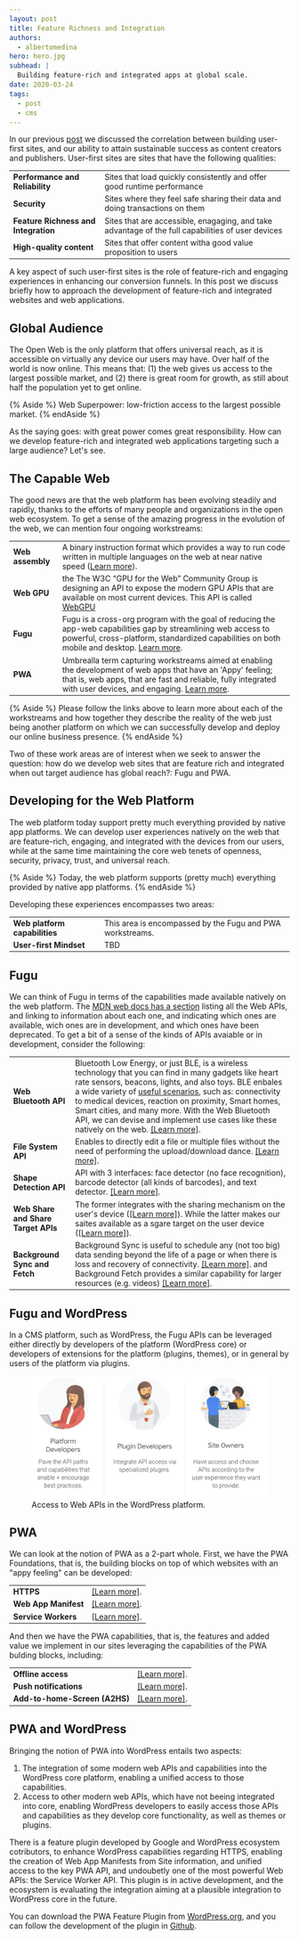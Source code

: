 ```yaml
---
layout: post
title: Feature Richness and Integration
authors:
  - albertomedina
hero: hero.jpg
subhead: |
  Building feature-rich and integrated apps at global scale.
date: 2020-03-24
tags:
  - post
  - cms
---
```


In our previous [post](http://web.dev/success-on-the-web-in-context/) we discussed the correlation between building user-first sites, and our ability to attain sustainable success as content creators and publishers. User-first sites are sites that have the following qualities:

<div class="w-table-wrapper">
  <table>
    <tbody>
      <tr>
        <td><b>Performance and Reliability</b></td>
        <td>Sites that load quickly consistently and offer good runtime performance</td>
      </tr>
      <tr>
        <td><b>Security</b></td>
        <td>Sites where they feel safe sharing their data and doing transactions on them</td>
      </tr>
      <tr>
        <td><b>Feature Richness and Integration</b></td>
        <td>Sites that are accessible, enagaging, and take advantage of the full capabilities of user devices</td>
      </tr>
      <tr>
        <td><b>High-quality content</b></td>
        <td>Sites that offer content witha good value proposition to users</td>
      </tr>
    </tbody>
  </table>
</div>

A key aspect of such user-first sites is the role of feature-rich and engaging experiences in enhancing our conversion funnels. In this post we discuss briefly how to approach the development of feature-rich and integrated websites and web applications.

## Global Audience

The Open Web is the only platform that offers universal reach, as it is accessible on virtually any device our users may have. Over half of the world is now online. This means that: (1) the web gives us access to the largest possible market, and (2) there is great room for growth, as still about half the population yet to get online.

{% Aside %}
Web Superpower: low-friction access to the largest possible market.
{% endAside %}

As the saying goes: with great power comes great responsibility. How can we develop feature-rich and integrated web applications targeting such a large audience? Let's see.

## The Capable Web

The good news are that the web platform has been evolving steadily and rapidly, thanks to the efforts of many people and organizations in the open web ecosystem. To get a sense of the amazing progress in the evolution of the web, we can mention four ongoing workstreams:

<div class="w-table-wrapper">
  <table>
    <tbody>
      <tr>
        <td><b>Web assembly</b></td>
        <td>
          A binary instruction format which provides a way to run code written in multiple languages on the web at near native speed
          (<a href="https://developer.mozilla.org/en-US/docs/WebAssembly">Learn more</a>).
        </td>
      </tr>
      <tr>
        <td><b>Web GPU</b></td>
        <td>the The W3C “GPU for the Web” Community Group is designing an API to expose the modern GPU APIs that are available on most current devices. This API is called <a href="https://gpuweb.github.io/gpuweb/">WebGPU</a></td>
      </tr>
      <tr>
        <td><b>Fugu</b></td>
        <td>Fugu is a cross-org program with the goal of reducing the app-web capabilities gap by streamlining web access to powerful, cross-platform, standardized capabilities on both mobile and desktop. <a href="https://web.dev/fugu-status/">Learn more</a>.</td>
      </tr>
      <tr>
        <td><b>PWA</b></td>
        <td>Umbrealla term capturing workstreams aimed at enabling the development of web apps that have an 'Appy' feeling; that is, web apps, that are fast and reliable, fully integrated with user devices, and engaging. <a href="https://developers.google.com/web/progressive-web-apps">Learn more</a>.</td>
      </tr>
    </tbody>
  </table>
</div>

{% Aside %}
Please follow the links above to learn more about each of the workstreams and how together they describe the reality of the web just being another platform on which we can successfully develop and deploy our online business presence.
{% endAside %}

Two of these work areas are of interest when we seek to answer the question: how do we develop web sites that are feature rich and integrated when out target audience has global reach?: Fugu and PWA.

## Developing for the Web Platform

The web platform today support pretty much everything provided by native app platforms. We can develop user experiences natively on the web that are feature-rich, engaging, and integrated with the devices from our users, while at the same time maintaining the core web tenets of openness, security, privacy, trust, and universal reach.

{% Aside  %}
Today, the web platform supports (pretty much) everything provided by native app platforms.
{% endAside %}

Developing these experiences encompasses two areas:

<div class="w-table-wrapper">
  <table>
    <tbody>
      <tr>
        <td><b>Web platform capabilities</b></td>
        <td>
          This area is encompassed by the Fugu and PWA workstreams.
        </td>
      </tr>
      <tr>
        <td><b>User-first Mindset</b></td>
        <td>TBD</td>
      </tr>
    </tbody>
  </table>
</div>

## Fugu

We can think of Fugu in terms of the capabilities made available natively on the web platform. The [MDN web docs has a section](https://developer.mozilla.org/en-US/docs/Web/API) listing all the Web APIs, and linking to information about each one, and indicating which ones are available, wich ones are in development, and which ones have been deprecated. To get a bit of a sense of the kinds of APIs avaiable or in development, consider the following:

<div class="w-table-wrapper">
  <table>
    <tbody>
      <tr>
        <td><b>Web Bluetooth API</b></td>
        <td>
            Bluetooth Low Energy, or just BLE, is a wireless technology that you can find in many gadgets like heart rate sensors, beacons, lights, and also toys. BLE enbales a wide variety of <a href="https://developex.com/blog/interesting-applications-of-ble/">useful scenarios</a>, such as: connectivity to medical devices, reaction on proximity, Smart homes, Smart cities, and many more. With the Web Bluetooth API, we can devise and implement use cases like these natively on the web. <a href="https://developer.mozilla.org/en-US/docs/Web/API/Web_Bluetooth_API">[Learn more]</a>.</td>
      </tr>
      <tr>
        <td><b>File System API</b></td>
        <td>Enables to directly edit a file or multiple files without the need of performing the upload/download dance. <a href="https://developer.mozilla.org/en-US/docs/Web/API/FileSystem">[Learn more]</a>.</td>
      </tr>
      <tr>
        <td><b>Shape Detection API</b></td>
        <td>API with 3 interfaces: face detector (no face recognition), barcode detector (all kinds of barcodes), and text detector. <a href="https://web.dev/shape-detection/">[Learn more]</a>.</td>
      </tr>
      <tr>
        <td><b>Web Share and Share Target APIs</b></td>
        <td>The former integrates with the sharing mechanism on the user's device (<a href="https://developer.mozilla.org/en-US/docs/Web/API/Navigator/share">[Learn more]</a>). While the latter makes our saites available as a sgare target on the user device (<a href="https://web.dev/web-share-target/">[Learn more]</a>).</td>
      </tr>
      <tr>
        <td><b>Background Sync and Fetch</b></td>
        <td> Background Sync is useful to schedule any (not too big) data sending beyond the life of a page or when there is loss and recovery of connectivity. <a href="https://developers.google.com/web/updates/2015/12/background-sync">[Learn more]</a>. and Background Fetch provides a similar capability for larger resources (e.g. videos) <a href="https://developers.google.com/web/updates/2018/12/background-fetch">[Learn more]</a>.</td>
        </td>
      </tr>
    </tbody>
  </table>
</div>

## Fugu and WordPress

In a CMS platform, such as WordPress, the Fugu APIs can be leveraged either directly by developers of the platform (WordPress core) or developers of extensions for the platform (plugins, themes), or in general by users of the platform via plugins.

<figure class="w-figure">
  <img src="./fugu-wp-1.png"
       alt="Success can be captured by the concept of Conversion Funnels.">
  <figcaption class="w-figcaption">
    Access to Web APIs in the WordPress platform.
  </figcaption>
</figure>

## PWA

We can look at the notion of PWA as a 2-part whole. First, we have the PWA Foundations, that is, the building blocks on top of which websites with an "appy feeling" can be developed:

<div class="w-table-wrapper">
  <table>
    <tbody>
      <tr>
        <td><b>HTTPS</b></td>
        <td><a href="">[Learn more]</a>.</td>
      </tr>
      <tr>
        <td><b>Web App Manifest</b></td>
        <td><a href="">[Learn more]</a>.</td>
      </tr>
      <tr>
        <td><b>Service Workers</b></td>
        <td><a href="">[Learn more]</a>.</td>
      </tr>
    </tbody>
  </table>
</div>

And then we have the PWA capabilities, that is, the features and added value we implement in our sites leveraging the capabilities of the PWA bulding blocks, including:

<div class="w-table-wrapper">
  <table>
    <tbody>
      <tr>
        <td><b>Offline access</b></td>
        <td><a href="">[Learn more]</a>.</td>
      </tr>
      <tr>
        <td><b>Push notifications</b></td>
        <td><a href="">[Learn more]</a>.</td>
      </tr>
      <tr>
        <td><b>Add-to-home-Screen (A2HS)</b></td>
        <td><a href="">[Learn more]</a>.</td>
      </tr>
    </tbody>
  </table>
</div>



## PWA and WordPress

Bringing the notion of PWA into WordPress entails two aspects:

1. The integration of some modern web APIs and capabilities into the WordPress core platform, enabling a unified access to those capabilities.
1. Access to other modern web APIs, which have not beeing integrated into core, enabling WordPress developers to easily access those APIs and capabilities as they develop core functionality, as well as themes or plugins.

There is a feature plugin developed by Google and WordPress ecosystem cotributors, to enhance WordPress capabilities regarding HTTPS, enabling the creation of Web App Manifests from Site information, and unified access to the key PWA API, and undoubetly one of the most powerful Web APIs: the Service Worker API. This plugin is in active development, and the ecosystem is evaluating the integration aiming at a plausible integration to WordPress core in the future.

You can download the PWA Feature Plugin from <a href="https://wordpress.org/plugins/pwa/">WordPress.org</a>, and you can follow the development of the plugin in <td><a href="https://github.com/GoogleChromeLabs/pwa-wpGithub">Github</a>.


[collection]: /wordpress
